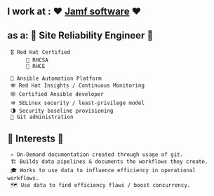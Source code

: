 ## I work at : ❤️ [Jamf software](https://jamf.com) ❤️ 

## as a: 🔧 **Site Reliability Engineer** 🔧
 
          
     🎖️ Red Hat Certified
          📜 RHCSA
          📜 RHCE
    
     🗼 Ansible Automation Platform
     🪗 Red Hat Insights / Continuous Monitoring 
     🕸️ Certified Ansible developer
     🪖 SELinux security / least-privilege model
     🌗 Security baseline provisioning
     🚿 Git administration
     
## 🔭 Interests 🔭
     ✍️ On-Demand documentation created through usage of git. 
     🏗️ Builds data pipelines & documents the workflows they create. 
     🎓 Works to use data to influence efficiency in operational workflows. 
     🗺️ Use data to find efficiency flaws / boost concurrency.
     
      
